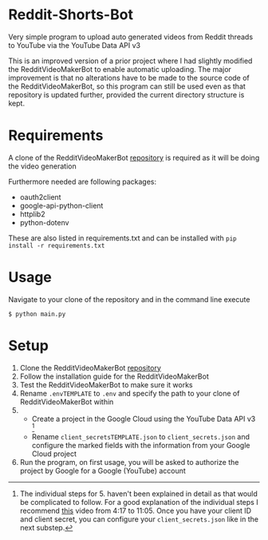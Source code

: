 # Reddit-Shorts-Bot
Very simple program to upload auto generated videos from Reddit threads to YouTube via the YouTube Data API v3

This is an improved version of a prior project where I had slightly modified the RedditVideoMakerBot to enable automatic uploading. The major improvement is that no alterations have to be made to the source code of the RedditVideoMakerBot, so this program can still be used even as that repository is updated further, provided the current directory structure is kept.

# Requirements

A clone of the RedditVideoMakerBot [repository](https://github.com/elebumm/RedditVideoMakerBot) is required as it will be doing the video generation

Furthermore needed are following packages:
 - oauth2client
 - google-api-python-client
 - httplib2
 - python-dotenv

These are also listed in requirements.txt and can be installed with `pip install -r requirements.txt`

# Usage

Navigate to your clone of the repository and in the command line execute
```
$ python main.py
```

# Setup

1. Clone the RedditVideoMakerBot [repository](https://github.com/elebumm/RedditVideoMakerBot)
2. Follow the installation guide for the RedditVideoMakerBot
3. Test the RedditVideoMakerBot to make sure it works
4. Rename `.envTEMPLATE` to `.env` and specify the path to your clone of RedditVideoMakerBot within
5.	-  Create a project in the Google Cloud using the YouTube Data API v3 [^1]
	-  Rename `client_secretsTEMPLATE.json` to `client_secrets.json` and configure the marked fields with the information from your Google Cloud project
6. Run the program, on first usage, you will be asked to authorize the project by Google for a Google (YouTube) account

[^1]: The individual steps for 5. haven't been explained in detail as that would be complicated to follow.
For a good explanation of the individual steps I recommend [this](https://www.youtube.com/watch?v=aFwZgth790Q) video from 4:17 to 11:05. 
Once you have your client ID and client secret, you can configure your `client_secrets.json` like in the next substep.
